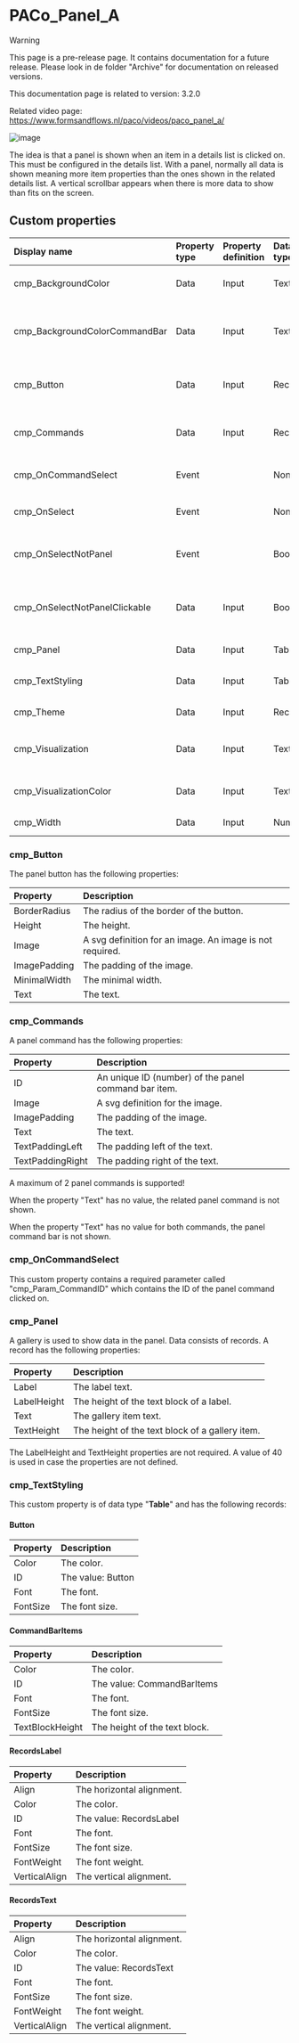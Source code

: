 # PACo_Panel_A

> [!WARNING]
> This page is a pre-release page. It contains documentation for a future release. Please look in de folder "Archive" for documentation on released versions.

This documentation page is related to version: 3.2.0

Related video page: https://www.formsandflows.nl/paco/videos/paco_panel_a/

![image](https://github.com/formsandflows/PACo/assets/35654198/ccde7a33-bbb7-429a-be97-37094da8ea76)

The idea is that a panel is shown when an item in a details list is clicked on. This must be configured in the details list. With a panel, normally all data is shown meaning more item properties than the ones shown in the related details list. A vertical scrollbar appears when there is more data to show than fits on the screen.

## Custom properties

| Display name | Property type | Property definition | Data type | Description | Memo
| :--- | :--- | :--- | :--- | :--- | :--- |
| cmp_BackgroundColor | Data | Input | Text | The color of the background. | |
| cmp_BackgroundColorCommandBar | Data | Input | Text | The color of the command bar background. | |
| cmp_Button | Data | Input | Record | The button at the bottom of the panel. | See the documention about cmp_Button below. |
| cmp_Commands | Data | Input | Record | The panel commands at the top of the panel. | See the documention about cmp_Commands below. |
| cmp_OnCommandSelect | Event | | None | When a command is clicked on. | See the documention on cmp_OnCommandSelect below. |
| cmp_OnSelect | Event | | None | When the button is clicked on. | |
| cmp_OnSelectNotPanel | Event | | Boolean | When the area next to the panel is clicked on. | |
| cmp_OnSelectNotPanelClickable | Data | Input | Boolean | If the area next to the panel is clickable or not.  | |
| cmp_Panel | Data | Input | Table | The data in the panel. | See the documention about cmp_Panel below. |
| cmp_TextStyling | Data | Input | Table | Text properties. | See the documention about cmp_TextStyling below. |
| cmp_Theme | Data | Input | Record | The theme. | See the documention on theming. |
| cmp_Visualization | Data | Input | Text | The visualization. | See the documention of PACo canvas component PACo_Visualization_A. |
| cmp_VisualizationColor | Data | Input | Text | The color of the visualization. | |
| cmp_Width | Data | Input | Number | The width of the panel. | |

### cmp_Button
The panel button has the following properties:

| Property | Description |
| :--- | :--- |
| BorderRadius | The radius of the border of the button. |
| Height | The height. |
| Image | A svg definition for an image. An image is not required. |
| ImagePadding | The padding of the image. |
| MinimalWidth | The minimal width. |
| Text | The text. |

### cmp_Commands
A panel command has the following properties:

| Property | Description |
| :--- | :--- |
| ID | An unique ID (number) of the panel command bar item. |
| Image | A svg definition for the image. |
| ImagePadding | The padding of the image. |
| Text | The text. |
| TextPaddingLeft | The padding left of the text. |
| TextPaddingRight | The padding right of the text. |

A maximum of 2 panel commands is supported!

When the property "Text" has no value, the related panel command is not shown.

When the property "Text" has no value for both commands, the panel command bar is not shown.

### cmp_OnCommandSelect
This custom property contains a required parameter called "cmp_Param_CommandID" which contains the ID of the panel command clicked on.

### cmp_Panel
A gallery is used to show data in the panel. Data consists of records. A record has the following properties:

| Property | Description |
| :--- | :--- |
| Label | The label text. |
| LabelHeight | The height of the text block of a label. |
| Text | The gallery item text. |
| TextHeight | The height of the text block of a gallery item. |

The LabelHeight and TextHeight properties are not required. A value of 40 is used in case the properties are not defined.

### cmp_TextStyling
This custom property is of data type "**Table**" and has the following records:

#### Button

| Property | Description |
| :--- | :--- |
| Color | The color. |
| ID | The value: Button |
| Font | The font. |
| FontSize | The font size. |

#### CommandBarItems

| Property | Description |
| :--- | :--- |
| Color | The color. |
| ID | The value: CommandBarItems |
| Font | The font. |
| FontSize | The font size. |
| TextBlockHeight | The height of the text block. |

#### RecordsLabel

| Property | Description |
| :--- | :--- |
| Align | The horizontal alignment. |
| Color | The color. |
| ID | The value: RecordsLabel |
| Font | The font. |
| FontSize | The font size. |
| FontWeight | The font weight. |
| VerticalAlign | The vertical alignment. |

#### RecordsText

| Property | Description |
| :--- | :--- |
| Align | The horizontal alignment. |
| Color | The color. |
| ID | The value: RecordsText |
| Font | The font. |
| FontSize | The font size. |
| FontWeight | The font weight. |
| VerticalAlign | The vertical alignment. |
